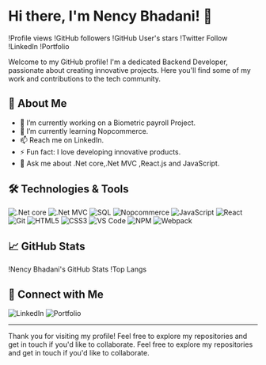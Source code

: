 # Hi there, I'm Nency Bhadani! 👋
!Profile views
!GitHub followers
!GitHub User's stars
!Twitter Follow
!LinkedIn
!Portfolio

Welcome to my GitHub profile! I'm a dedicated Backend Developer, passionate about creating innovative projects. Here you'll find some of my work and contributions to the tech community.

## 🚀 About Me

- 🔭 I’m currently working on a Biometric payroll Project.
- 🌱 I’m currently learning Nopcommerce.
- 📫 Reach me on LinkedIn.
- ⚡ Fun fact: I love developing innovative products.
- 💬 Ask me about .Net core,.Net MVC ,React.js and JavaScript.

## 🛠️ Technologies & Tools

![.Net core](https://img.shields.io/badge/-.Netcore-000?&logo=.Netcore)
![.Net MVC](https://img.shields.io/badge/-.NetMVC-000?&logo=.NetMVc)
![SQL](https://img.shields.io/badge/-SQL-000?&logo=SQL)
![Nopcommerce](https://img.shields.io/badge/-Nopcommerce-000?&logo=Nopcommerce)
![JavaScript](https://img.shields.io/badge/-JavaScript-000?&logo=JavaScript)
![React](https://img.shields.io/badge/-React-000?&logo=React)
![Git](https://img.shields.io/badge/-Git-000?&logo=Git)
![HTML5](https://img.shields.io/badge/-HTML5-000?&logo=HTML5)
![CSS3](https://img.shields.io/badge/-CSS3-000?&logo=CSS3)
![VS Code](https://img.shields.io/badge/-VS%20Code-000?&logo=Visual%20Studio%20Code)
![NPM](https://img.shields.io/badge/-NPM-000?&logo=NPM)
![Webpack](https://img.shields.io/badge/-Webpack-000?&logo=Webpack)
## 📈 GitHub Stats

!Nency Bhadani's GitHub Stats
!Top Langs

## 🔗 Connect with Me

![LinkedIn](https://www.linkedin.com/in/nency-bhadani/)
![Portfolio](https://github.com/nencybhadani)

---

Thank you for visiting my profile! Feel free to explore my repositories and get in touch if you'd like to collaborate.
Feel free to explore my repositories and get in touch if you'd like to collaborate.
